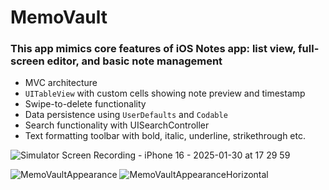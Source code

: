 # MemoVault

### This app mimics core features of iOS Notes app: list view, full-screen editor, and basic note management


- MVC architecture
- ```UITableView``` with custom cells showing note preview and timestamp
- Swipe-to-delete functionality
- Data persistence using ```UserDefaults``` and ```Codable```
- Search functionality with UISearchController
- Text formatting toolbar with bold, italic, underline, strikethrough etc.

![Simulator Screen Recording - iPhone 16 - 2025-01-30 at 17 29 59](https://github.com/user-attachments/assets/18df5374-e549-4c9f-b1fa-dd902116eb95)



![MemoVaultAppearance](https://github.com/user-attachments/assets/a0e9748a-222c-435c-b8bd-d8ac816ddefb) ![MemoVaultAppearanceHorizontal](https://github.com/user-attachments/assets/091d78b8-9abd-490d-a58c-6906084bac1c)
